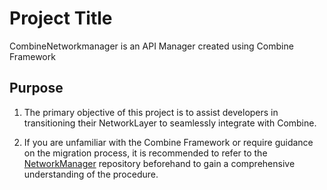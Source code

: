 
# Project Title

CombineNetworkmanager is an API Manager created using Combine Framework





## Purpose

1. The primary objective of this project is to assist developers in transitioning their NetworkLayer to seamlessly integrate with Combine.

2. If you are unfamiliar with the Combine Framework or require guidance on the migration process, it is recommended to refer to the [NetworkManager](https://github.com/iSebastin/NetworkManager) repository beforehand to gain a comprehensive understanding of the procedure.




